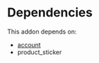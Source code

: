 # Dependencies

This addon depends on:

- [account](../../odoo-bringout-oca-ocb-account)
- product_sticker
